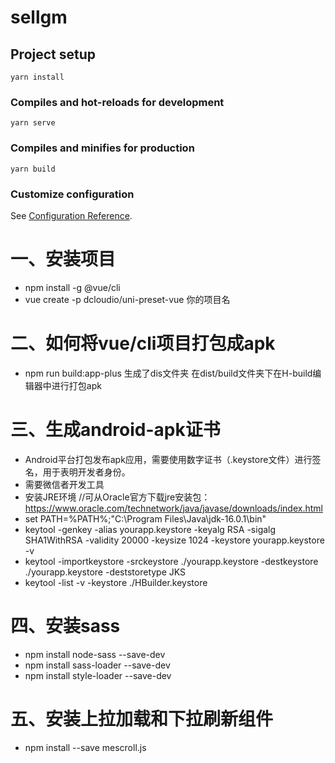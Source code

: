 # sellgm

## Project setup
```
yarn install
```

### Compiles and hot-reloads for development
```
yarn serve
```

### Compiles and minifies for production
```
yarn build
```

### Customize configuration
See [Configuration Reference](https://cli.vuejs.org/config/).

# 一、安装项目
+ npm install -g @vue/cli
+ vue create -p dcloudio/uni-preset-vue 你的项目名

# 二、如何将vue/cli项目打包成apk
+ npm run build:app-plus
	生成了dis文件夹
	在dist/build文件夹下在H-build编辑器中进行打包apk

# 三、生成android-apk证书
+ Android平台打包发布apk应用，需要使用数字证书（.keystore文件）进行签名，用于表明开发者身份。
+ 需要微信者开发工具
+ 安装JRE环境  //可从Oracle官方下载jre安装包：https://www.oracle.com/technetwork/java/javase/downloads/index.html
+ set PATH=%PATH%;"C:\Program Files\Java\jdk-16.0.1\bin"
+ keytool -genkey -alias yourapp.keystore -keyalg RSA -sigalg SHA1WithRSA -validity 20000 -keysize 1024 -keystore yourapp.keystore -v
+ keytool -importkeystore -srckeystore ./yourapp.keystore -destkeystore ./yourapp.keystore -deststoretype JKS
+ keytool -list -v -keystore ./HBuilder.keystore

# 四、安装sass
+ npm install node-sass --save-dev
+ npm install sass-loader --save-dev 
+ npm install style-loader --save-dev

# 五、安装上拉加载和下拉刷新组件
+ npm install --save mescroll.js